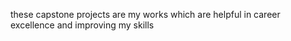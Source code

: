 these capstone projects are my works which are helpful in career excellence and improving my skills
